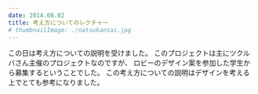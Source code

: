 ```yaml
---
date: 2014.08.02
title: 考え方についてのレクチャー
# thumbnailImage: ./natsukansai.jpg
---
```

この日は考え方についての説明を受けました。
このプロジェクトは主にツクルバさん主催のプロジェクトなのですが、
ロビーのデザイン案を参加した学生から募集するということでした。
この考え方についての説明はデザインを考える上でとても参考になりました。
